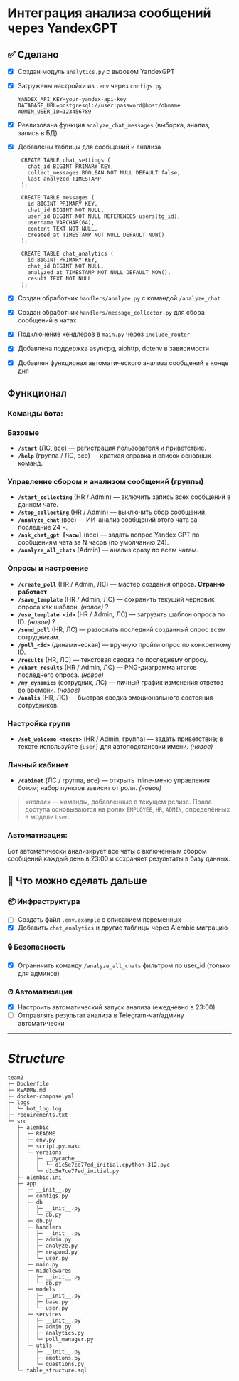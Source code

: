 # Интеграция анализа сообщений через YandexGPT

## ✅ Сделано

- [x] Создан модуль `analytics.py` с вызовом YandexGPT
- [x] Загружены настройки из `.env` через `configs.py`

   ```
   YANDEX_API_KEY=your-yandex-api-key
   DATABASE_URL=postgresql://user:password@host/dbname
   ADMIN_USER_ID=123456789
   ```

- [x] Реализована функция `analyze_chat_messages` (выборка, анализ, запись в БД)
- [x] Добавлены таблицы для сообщений и анализа
   ```
    CREATE TABLE chat_settings (
      chat_id BIGINT PRIMARY KEY,
      collect_messages BOOLEAN NOT NULL DEFAULT false,
      last_analyzed TIMESTAMP
    );

    CREATE TABLE messages (
      id BIGINT PRIMARY KEY,
      chat_id BIGINT NOT NULL,
      user_id BIGINT NOT NULL REFERENCES users(tg_id),
      username VARCHAR(64),
      content TEXT NOT NULL,
      created_at TIMESTAMP NOT NULL DEFAULT NOW()
    );

    CREATE TABLE chat_analytics (
      id BIGINT PRIMARY KEY,
      chat_id BIGINT NOT NULL,
      analyzed_at TIMESTAMP NOT NULL DEFAULT NOW(),
      result TEXT NOT NULL
    );
   ```

- [x] Создан обработчик `handlers/analyze.py` с командой `/analyze_chat`
- [x] Создан обработчик `handlers/message_collector.py` для сбора сообщений в чатах
- [x] Подключение хендлеров в `main.py` через `include_router`
- [x] Добавлена поддержка asyncpg, aiohttp, dotenv в зависимости
- [x] Добавлен функционал автоматического анализа сообщений в конце дня

## Функционал

### Команды бота:

### Базовые

* **`/start`** (ЛС, все) — регистрация пользователя и приветствие.
* **`/help`** (группа / ЛС, все) — краткая справка и список основных команд.

### Управление сбором и анализом сообщений (группы)

* **`/start_collecting`** (HR / Admin) — включить запись всех сообщений в данном чате.
* **`/stop_collecting`** (HR / Admin) — выключить сбор сообщений.
* **`/analyze_chat`** (все) — ИИ-анализ сообщений этого чата за последние 24 ч.
* **`/ask_chat_gpt [часы]`** (все) — задать вопрос Yandex GPT по сообщениям чата за N часов (по умолчанию 24).
* **`/analyze_all_chats`** (Admin) — анализ сразу по всем чатам.

### Опросы и настроение

* **`/create_poll`** (HR / Admin, ЛС) — мастер создания опроса. __Странно работает__
* **`/save_template`** (HR / Admin, ЛС) — сохранить текущий черновик опроса как шаблон. *(новое)* ?
* **`/use_template <id>`** (HR / Admin, ЛС) — загрузить шаблон опроса по ID. *(новое)* ?
* **`/send_poll`** (HR, ЛС) — разослать последний созданный опрос всем сотрудникам.
* **`/poll_<id>`** (динамическая) — вручную пройти опрос по конкретному ID.
* **`/results`** (HR, ЛС) — текстовая сводка по последнему опросу.
* **`/chart_results`** (HR / Admin, ЛС) — PNG-диаграмма итогов последнего опроса. *(новое)*
* **`/my_dynamics`** (сотрудник, ЛС) — личный график изменения ответов во времени. *(новое)*
* **`/analis`** (HR, ЛС) — быстрая сводка эмоционального состояния сотрудников.

### Настройка групп

* **`/set_welcome <текст>`** (HR / Admin, группа) — задать приветствие; в тексте используйте `{user}` для автоподстановки имени. *(новое)*

### Личный кабинет

* **`/cabinet`** (ЛС / группа, все) — открыть inline-меню управления ботом; набор пунктов зависит от роли. *(новое)*


> *«новое»* — команды, добавленные в текущем релизе.
> Права доступа основываются на ролях `EMPLOYEE`, `HR`, `ADMIN`, определённых в модели `User`.


### Автоматизация:

Бот автоматически анализирует все чаты с включенным сбором сообщений каждый день в 23:00 и сохраняет результаты в базу данных.

## 🔲 Что можно сделать дальше

### 📦 Инфраструктура

- [ ] Создать файл `.env.example` с описанием переменных
- [x] Добавить `chat_analytics` и другие таблицы через Alembic миграцию

### 🔒 Безопасность

- [x] Ограничить команду `/analyze_all_chats` фильтром по user_id (только для админов)

### ⏱ Автоматизация

- [x] Настроить автоматический запуск анализа (ежедневно в 23:00)
- [ ] Отправлять результат анализа в Telegram-чат/админу автоматически

---

# *Structure*

```
team2
├─ Dockerfile
├─ README.md
├─ docker-compose.yml
├─ logs
│  └─ bot_log.log
├─ requirements.txt
└─ src
   ├─ alembic
   │  ├─ README
   │  ├─ env.py
   │  ├─ script.py.mako
   │  └─ versions
   │     ├─ __pycache__
   │     │  └─ d1c5e7ce77ed_initial.cpython-312.pyc
   │     └─ d1c5e7ce77ed_initial.py
   ├─ alembic.ini
   ├─ app
   │  ├─ __init__.py
   │  ├─ configs.py
   │  ├─ db
   │  │  ├─ __init__.py
   │  │  └─ db.py
   │  ├─ db.py
   │  ├─ handlers
   │  │  ├─ __init__.py
   │  │  ├─ admin.py
   │  │  ├─ analyze.py
   │  │  ├─ respond.py
   │  │  └─ user.py
   │  ├─ main.py
   │  ├─ middlewares
   │  │  ├─ __init__.py
   │  │  └─ db.py
   │  ├─ models
   │  │  ├─ __init__.py
   │  │  ├─ base.py
   │  │  └─ user.py
   │  ├─ services
   │  │  ├─ __init__.py
   │  │  ├─ admin.py
   │  │  ├─ analytics.py
   │  │  └─ poll_manager.py
   │  └─ utils
   │     ├─ __init__.py
   │     ├─ emotions.py
   │     └─ questions.py
   └─ table_structure.sql

```
